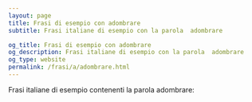 ```yaml
---
layout: page
title: Frasi di esempio con adombrare 
subtitle: Frasi italiane di esempio con la parola  adombrare

og_title: Frasi di esempio con adombrare 
og_description: Frasi italiane di esempio con la parola  adombrare
og_type: website
permalink: /frasi/a/adombrare.html
---
```


Frasi italiane di esempio contenenti la parola adombrare:



